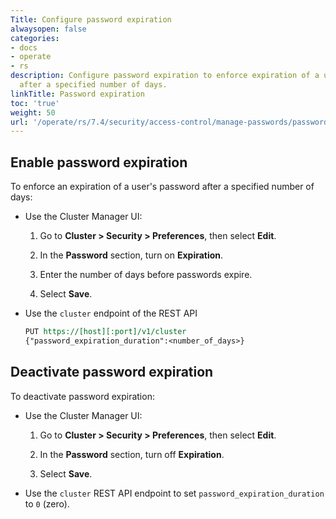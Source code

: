 ```yaml
---
Title: Configure password expiration
alwaysopen: false
categories:
- docs
- operate
- rs
description: Configure password expiration to enforce expiration of a user's password
  after a specified number of days.
linkTitle: Password expiration
toc: 'true'
weight: 50
url: '/operate/rs/7.4/security/access-control/manage-passwords/password-expiration/'
---
```


## Enable password expiration 

To enforce an expiration of a user's password after a specified number of days:

- Use the Cluster Manager UI:

    1. Go to **Cluster > Security > Preferences**, then select **Edit**.

    1. In the **Password** section, turn on **Expiration**.

    1. Enter the number of days before passwords expire.

    1. Select **Save**.

- Use the `cluster` endpoint of the REST API

    ``` REST
    PUT https://[host][:port]/v1/cluster
    {"password_expiration_duration":<number_of_days>}
    ```

## Deactivate password expiration

To deactivate password expiration:

- Use the Cluster Manager UI:

    1. Go to **Cluster > Security > Preferences**, then select **Edit**.

    1. In the **Password** section, turn off **Expiration**.

    1. Select **Save**.

- Use the `cluster` REST API endpoint to set `password_expiration_duration` to `0` (zero).
